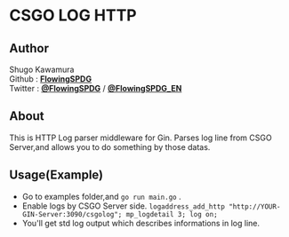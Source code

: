 # CSGO LOG HTTP

## Author
Shugo Kawamura  
Github : [**FlowingSPDG**](http://github.com/FlowingSPDG)  
Twitter : [**@FlowingSPDG**](http://twitter.com/FlowingSPDG) / [**@FlowingSPDG_EN**](http://twitter.com/FlowingSPDG_EN)

## About
This is HTTP Log parser middleware for Gin.
Parses log line from CSGO Server,and allows you to do something by those datas.

## Usage(Example)
- Go to examples folder,and ``go run main.go`` .
- Enable logs by CSGO Server side. ``logaddress_add_http "http://YOUR-GIN-Server:3090/csgolog"; mp_logdetail 3; log on;``
- You'll get std log output which describes informations in log line.